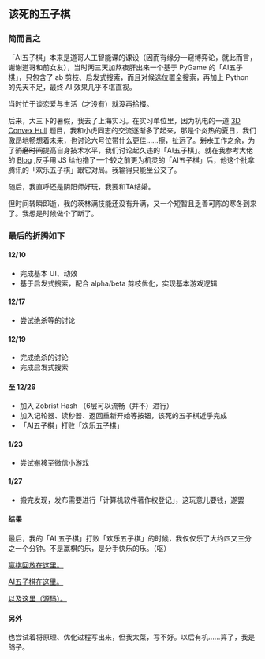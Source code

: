 ## 该死的五子棋

### 简而言之

「AI五子棋」本来是道哥人工智能课的课设（因而有缘分一窥博弈论，就此而言，谢谢道哥和前女友），当时两三天加熬夜肝出来一个基于 PyGame 的「AI五子棋」，只包含了 ab 剪枝、启发式搜索，而且对候选位置全搜索，再加上 Python 的先天不足，最终 AI 效果几乎不堪直视。

当时忙于谈恋爱与生活（才没有）就没再拾掇。

后来，大三下的暑假，我去了上海实习。在实习单位里，因为杭电的一道 [3D Convex Hull](http://acm.hdu.edu.cn/showproblem.php?pid=3662) 题目，我和小虎同志的交流逐渐多了起来，那是个炎热的夏日，我们激昂地畅想着未来，也讨论六号位带什么更佳……擦，扯远了。~~划水~~工作之余，为了~~消磨时间~~提高自身技术水平，我们讨论起久违的「AI五子棋」。就在我参考大佬的 [Blog](https://blog.csdn.net/lihongxun945) ,反手用 JS 给他撸了一个较之前更为机灵的「AI五子棋」后，他这个批拿腾讯的「欢乐五子棋」跟它对局。我输得只能坐公交了。

随后，我直呼还是阴阳师好玩，我要和TA结婚。

但时间转瞬即逝，我的茨林满技能还没有升满，又一个短暂且乏善可陈的寒冬到来了。我想是时候做个了断了。

### 最后的折腾如下

#### 12/10

* 完成基本 UI、动效
* 基于启发式搜索，配合 alpha/beta 剪枝优化，实现基本游戏逻辑

#### 12/17

* 尝试绝杀等的讨论

#### 12/19

* 完成绝杀的讨论
* 完成启发式搜索

#### 至 12/26

* 加入 Zobrist Hash （6层可以流畅（并不）进行）
* 加入记轮器、读秒器、返回重新开始等按钮，该死的五子棋近乎完成
* 「AI五子棋」打败「欢乐五子棋」

#### 1/23

* 尝试搬移至微信小游戏

#### 1/27

* 搬完发现，发布需要进行「计算机软件著作权登记」，这玩意儿要钱，遂罢

#### 结果

最后，我的「AI 五子棋」打败「欢乐五子棋」的时候，我仅仅乐了大约四又三分之一个分钟。不是赢棋的乐，是分手快乐的乐。（呕）

[赢棋回放在这里。](https://www.bilibili.com/video/av42735395)

[AI五子棋在这里。](https://yoghurtoreo.com/2019/01/29/8_The_Damned_Gobang/)

[以及这里（源码）。](https://github.com/YoghurtOreo/Gobang)

#### 另外

也尝试着将原理、优化过程写出来，但我太菜，写不好。以后有机……算了，我是鸽子。


